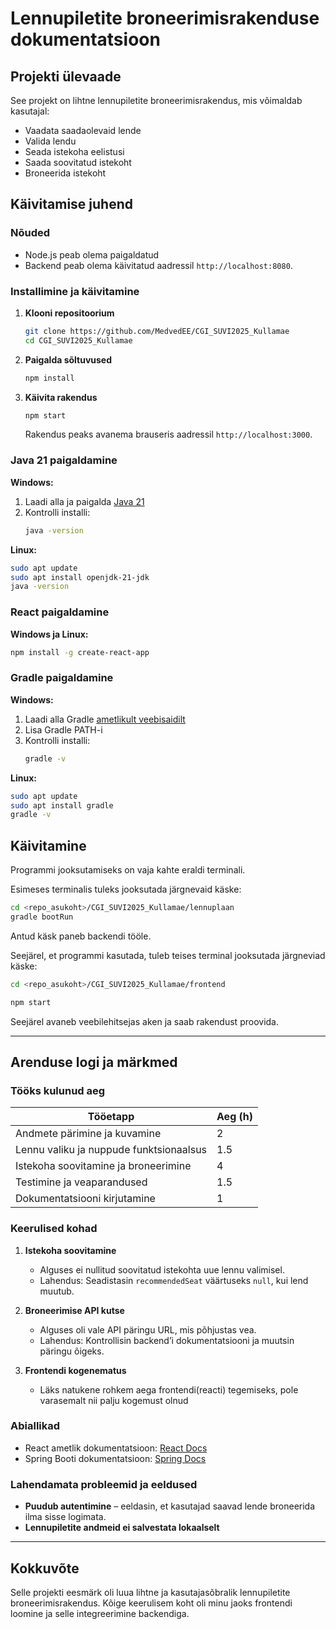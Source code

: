 # Lennupiletite broneerimisrakenduse dokumentatsioon

## **Projekti ülevaade**

See projekt on lihtne lennupiletite broneerimisrakendus, mis võimaldab kasutajal:

- Vaadata saadaolevaid lende
- Valida lendu
- Seada istekoha eelistusi
- Saada soovitatud istekoht
- Broneerida istekoht

## **Käivitamise juhend**

### **Nõuded**

- Node.js peab olema paigaldatud
- Backend peab olema käivitatud aadressil `http://localhost:8080`.

### **Installimine ja käivitamine**

1. **Klooni repositoorium**
   ```bash
   git clone https://github.com/MedvedEE/CGI_SUVI2025_Kullamae
   cd CGI_SUVI2025_Kullamae
   ```
2. **Paigalda sõltuvused**
   ```bash
   npm install
   ```
3. **Käivita rakendus**
   ```bash
   npm start
   ```
   Rakendus peaks avanema brauseris aadressil `http://localhost:3000`.

### **Java 21 paigaldamine**

**Windows:**

1. Laadi alla ja paigalda [Java 21](https://www.oracle.com/java/technologies/downloads/)
2. Kontrolli installi:
   ```bash
   java -version
   ```

**Linux:**

```bash
sudo apt update
sudo apt install openjdk-21-jdk
java -version
```

### **React paigaldamine**

**Windows ja Linux:**

```bash
npm install -g create-react-app
```

### **Gradle paigaldamine**

**Windows:**

1. Laadi alla Gradle [ametlikult veebisaidilt](https://gradle.org/install/)
2. Lisa Gradle PATH-i
3. Kontrolli installi:
   ```bash
   gradle -v
   ```

**Linux:**

```bash
sudo apt update
sudo apt install gradle
gradle -v
```



## Käivitamine

Programmi jooksutamiseks on vaja kahte eraldi terminali.

Esimeses terminalis tuleks jooksutada järgnevaid käske:

```bash
cd <repo_asukoht>/CGI_SUVI2025_Kullamae/lennuplaan
gradle bootRun
```

Antud käsk paneb backendi tööle.

Seejärel, et programmi kasutada, tuleb teises terminal jooksutada järgneviad käske:

```bash
cd <repo_asukoht>/CGI_SUVI2025_Kullamae/frontend

npm start
```

Seejärel avaneb veebilehitsejas aken ja saab rakendust proovida.

---

## **Arenduse logi ja märkmed**

### **Tööks kulunud aeg**

| **Tööetapp**                            | **Aeg (h)** |
| --------------------------------------- | ----------- |
| Andmete pärimine ja kuvamine            | 2           |
| Lennu valiku ja nuppude funktsionaalsus | 1.5         |
| Istekoha soovitamine ja broneerimine    | 4           |
| Testimine ja veaparandused              | 1.5         |
| Dokumentatsiooni kirjutamine            | 1           |

### **Keerulised kohad**


1. **Istekoha soovitamine**

   - Alguses ei nullitud soovitatud istekohta uue lennu valimisel.
   - Lahendus: Seadistasin `recommendedSeat` väärtuseks `null`, kui lend muutub.

2. **Broneerimise API kutse**

   - Alguses oli vale API päringu URL, mis põhjustas vea.
   - Lahendus: Kontrollisin backend’i dokumentatsiooni ja muutsin päringu õigeks.

3. **Frontendi kogenematus**
   
   - Läks natukene rohkem aega frontendi(reacti) tegemiseks, pole varasemalt nii palju kogemust olnud


### **Abiallikad**

- React ametlik dokumentatsioon: [React Docs](https://react.dev)
- Spring Booti dokumentatsioon: [Spring Docs](https://docs.spring.io/spring-boot/documentation.html)

### **Lahendamata probleemid ja eeldused**

- **Puudub autentimine** – eeldasin, et kasutajad saavad lende broneerida ilma sisse logimata.
- **Lennupiletite andmeid ei salvestata lokaalselt**


---

## **Kokkuvõte**

Selle projekti eesmärk oli luua lihtne ja kasutajasõbralik lennupiletite broneerimisrakendus. Kõige keerulisem koht oli minu jaoks frontendi loomine ja selle integreerimine backendiga.

